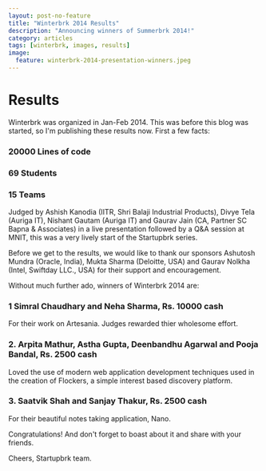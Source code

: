 ```yaml
---
layout: post-no-feature
title: "Winterbrk 2014 Results"
description: "Announcing winners of Summerbrk 2014!"
category: articles
tags: [winterbrk, images, results]
image:
  feature: winterbrk-2014-presentation-winners.jpeg
---
```


# Results

Winterbrk was organized in Jan-Feb 2014. This was before this blog was started, so I'm publishing these results now. First a few facts:

### 20000 Lines of code

### 69 Students

### 15 Teams

Judged by Ashish Kanodia (IITR, Shri Balaji Industrial Products), Divye Tela (Auriga IT), Nishant Gautam (Auriga IT) and Gaurav Jain (CA, Partner SC Bapna & Associates) in a live presentation followed by a Q&A session at MNIT, this was a very lively start of the Startupbrk series.

Before we get to the results, we would like to thank our sponsors Ashutosh Mundra (Oracle, India), Mukta Sharma (Deloitte, USA) and Gaurav Nolkha (Intel, Swiftday LLC., USA) for their support and encouragement.

Without much further ado, winners of Winterbrk 2014 are:

### 1 Simral Chaudhary and Neha Sharma, Rs. 10000 cash
For their work on Artesania. Judges rewarded thier wholesome effort.

### 2. Arpita Mathur, Astha Gupta, Deenbandhu Agarwal and Pooja Bandal, Rs. 2500 cash
Loved the use of modern web application development techniques used in the creation of Flockers, a simple interest based discovery platform.

### 3. Saatvik Shah and Sanjay Thakur, Rs. 2500 cash
For their beautiful notes taking application, Nano.

Congratulations! And don't forget to boast about it and share with your friends.

Cheers,
Startupbrk team.
